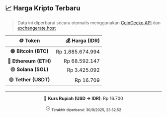 

<!-- HARGA_KRIPTO -->
## 📈 Harga Kripto Terbaru

> Data ini diperbarui secara otomatis menggunakan [CoinGecko API](https://www.coingecko.com/) dan [exchangerate.host](https://exchangerate.host/)

<div align="center">

| 🪙 Token | 💰 Harga (IDR) |
|:------:|---------------:|
| 🟠 **Bitcoin (BTC)**   | Rp 1.885.674.994 |
| 🔵 **Ethereum (ETH)**  | Rp 68.592.147 |
| 🟣 **Solana (SOL)**    | Rp 3.425.092 |
| 🟢 **Tether (USDT)**   | Rp 16.709 |

---

💱 **Kurs Rupiah (USD → IDR)**: Rp 16.700

🕒 <sub>Terakhir diperbarui: 30/9/2025, 23.52.52</sub>

</div>
<!-- /HARGA_KRIPTO -->